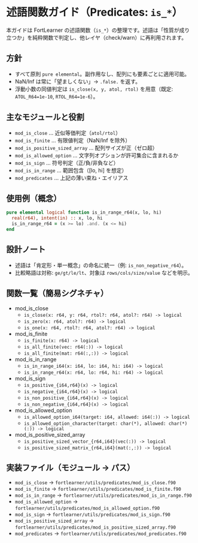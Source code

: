 # 述語関数ガイド（Predicates: `is_*`）

本ガイドは FortLearner の述語関数（`is_*`）の整理です。述語は「性質が成り立つか」を純粋関数で判定し、他レイヤ（check/warn）に再利用されます。

## 方針
- すべて原則 `pure elemental`。副作用なし、配列にも要素ごとに適用可能。
- NaN/Inf は常に「望ましくない」→ `.false.` を返す。
- 浮動小数の同値判定は `is_close(x, y, atol, rtol)` を用意（既定: `ATOL_R64=1e-10`, `RTOL_R64=1e-6`）。

## 主なモジュールと役割
- `mod_is_close` … 近似等価判定（`atol/rtol`）
- `mod_is_finite` … 有限値判定（NaN/Inf を除外）
- `mod_is_positive_sized_array` … 配列サイズが正（ゼロ超）
- `mod_is_allowed_option` … 文字列オプションが許可集合に含まれるか
- `mod_is_sign` … 符号判定（正/負/非負など）
- `mod_is_in_range` … 範囲包含（[lo, hi] を想定）
- `mod_predicates` … 上記の薄い束ね・エイリアス

## 使用例（概念）
```fortran
pure elemental logical function is_in_range_r64(x, lo, hi)
  real(r64), intent(in) :: x, lo, hi
  is_in_range_r64 = (x >= lo) .and. (x <= hi)
end
```

## 設計ノート
- 述語は「肯定形・単一概念」の命名に統一（例: `is_non_negative_r64`）。
- 比較略語は対称: `ge/gt/le/lt`、対象は `rows/cols/size/value` などを明示。

## 関数一覧（簡易シグネチャ）

- mod_is_close
  - `is_close(x: r64, y: r64, rtol?: r64, atol?: r64) -> logical`
  - `is_zero(x: r64, atol?: r64) -> logical`
  - `is_one(x: r64, rtol?: r64, atol?: r64) -> logical`
- mod_is_finite
  - `is_finite(x: r64) -> logical`
  - `is_all_finite(vec: r64(:)) -> logical`
  - `is_all_finite(mat: r64(:,:)) -> logical`
- mod_is_in_range
  - `is_in_range_i64(x: i64, lo: i64, hi: i64) -> logical`
  - `is_in_range_r64(x: r64, lo: r64, hi: r64) -> logical`
- mod_is_sign
  - `is_positive_{i64,r64}(x) -> logical`
  - `is_negative_{i64,r64}(x) -> logical`
  - `is_non_positive_{i64,r64}(x) -> logical`
  - `is_non_negative_{i64,r64}(x) -> logical`
- mod_is_allowed_option
  - `is_allowed_option_i64(target: i64, allowed: i64(:)) -> logical`
  - `is_allowed_option_character(target: char(*), allowed: char(*)(:)) -> logical`
- mod_is_positive_sized_array
  - `is_positive_sized_vector_{r64,i64}(vec(:)) -> logical`
  - `is_positive_sized_matrix_{r64,i64}(mat(:,:)) -> logical`

## 実装ファイル（モジュール → パス）

- `mod_is_close` → `fortlearner/utils/predicates/mod_is_close.f90`
- `mod_is_finite` → `fortlearner/utils/predicates/mod_is_finite.f90`
- `mod_is_in_range` → `fortlearner/utils/predicates/mod_is_in_range.f90`
- `mod_is_allowed_option` → `fortlearner/utils/predicates/mod_is_allowed_option.f90`
- `mod_is_sign` → `fortlearner/utils/predicates/mod_is_sign.f90`
- `mod_is_positive_sized_array` → `fortlearner/utils/predicates/mod_is_positive_sized_array.f90`
- `mod_predicates` → `fortlearner/utils/predicates/mod_predicates.f90`
